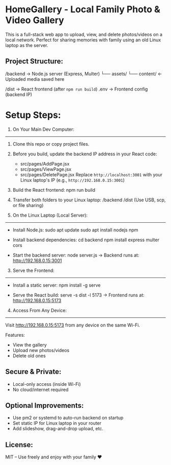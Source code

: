 HomeGallery - Local Family Photo & Video Gallery
================================================

This is a full-stack web app to upload, view, and delete photos/videos on a local network. 
Perfect for sharing memories with family using an old Linux laptop as the server.

Project Structure:
------------------
/backend         → Node.js server (Express, Multer)
  └── assets/
      └── content/   ← Uploaded media saved here

/dist            → React frontend (after `npm run build`)
.env             → Frontend config (backend IP)

Setup Steps:
============

1. On Your Main Dev Computer:
-----------------------------
1. Clone this repo or copy project files.
3. Before you build, update the backend IP address in your React code:
   - src/pages/AddPage.jsx
   - src/pages/ViewPage.jsx
   - src/pages/DeletePage.jsx
   Replace `http://localhost:3001` with your Linux laptop's IP (e.g., `http://192.168.0.15:3001`)

4. Build the React frontend:
   npm run build

4. Transfer both folders to your Linux laptop:
   /backend
   /dist
   (Use USB, scp, or file sharing)

2. On the Linux Laptop (Local Server):
--------------------------------------
- Install Node.js:
  sudo apt update
  sudo apt install nodejs npm

- Install backend dependencies:
  cd backend
  npm install express multer cors

- Start the backend server:
  node server.js
  → Backend runs at: http://192.168.0.15:3001

3. Serve the Frontend:
----------------------
- Install a static server:
  npm install -g serve

- Serve the React build:
  serve -s dist -l 5173
  → Frontend runs at: http://192.168.0.15:5173

4. Access From Any Device:
--------------------------
Visit http://192.168.0.15:5173 from any device on the same Wi-Fi.

Features:
- View the gallery
- Upload new photos/videos
- Delete old ones

Secure & Private:
-----------------
- Local-only access (inside Wi-Fi)
- No cloud/internet required

Optional Improvements:
----------------------
- Use pm2 or systemd to auto-run backend on startup
- Set static IP for Linux laptop in your router
- Add slideshow, drag-and-drop upload, etc.

License:
--------
MIT – Use freely and enjoy with your family ❤️
